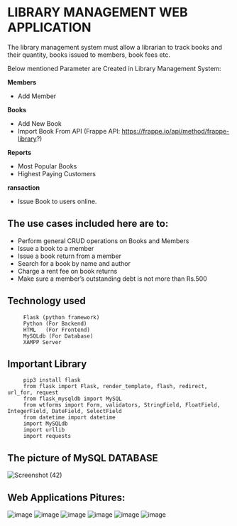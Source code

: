 # LIBRARY MANAGEMENT WEB APPLICATION 

The library management system must allow a librarian to track books and their quantity, books issued to members, book fees etc.

Below mentioned Parameter are Created in Library Management System:
 
  **Members**
   * Add Member
    
  **Books**
   * Add New Book
   * Import Book From API    (Frappe API: https://frappe.io/api/method/frappe-library?)
     
  **Reports**
   * Most Popular Books
   * Highest Paying Customers
   
  **ransaction**
   * Issue Book to users online.
   
   
## The use cases included here are to:

* Perform general CRUD operations on Books and Members
* Issue a book to a member
* Issue a book return from a member
* Search for a book by name and author
* Charge a rent fee on book returns
* Make sure a member’s outstanding debt is not more than Rs.500

## Technology used

         Flask (python framework)
         Python (For Backend)
         HTML   (For Frontend)
         MySQLdb (For Database)
         XAMPP Server 
         
## Important Library
         
         pip3 install flask
         from flask import Flask, render_template, flash, redirect, url_for, request
         from flask_mysqldb import MySQL
         from wtforms import Form, validators, StringField, FloatField, IntegerField, DateField, SelectField
         from datetime import datetime
         import MySQLdb
         import urllib
         import requests
         
 ## The picture of MySQL DATABASE
 
 ![Screenshot (42)](https://user-images.githubusercontent.com/58549996/151511797-e51238e4-a865-4ea4-a7c2-6e1635e59fde.png)
 
 
 ## Web Applications Pitures:
 
 
 
 ![image](https://user-images.githubusercontent.com/58549996/151510097-37c238ca-5361-4fe8-afa7-4bc690067c83.png)
 ![image](https://user-images.githubusercontent.com/58549996/151711062-d4110784-97a8-4c5a-a523-524f2318c84c.png)
![image](https://user-images.githubusercontent.com/58549996/151510155-acaa064b-988e-4601-bbc5-b90edb620253.png)
![image](https://user-images.githubusercontent.com/58549996/151510207-295c3425-97b5-4622-9954-20b6ea48270a.png)
![image](https://user-images.githubusercontent.com/58549996/151711087-3c23bf35-9894-4ee8-b872-e80f1997cc44.png)
![image](https://user-images.githubusercontent.com/58549996/151711166-2a17e5bf-6343-4d86-b24c-c49430d340ea.png)




         
